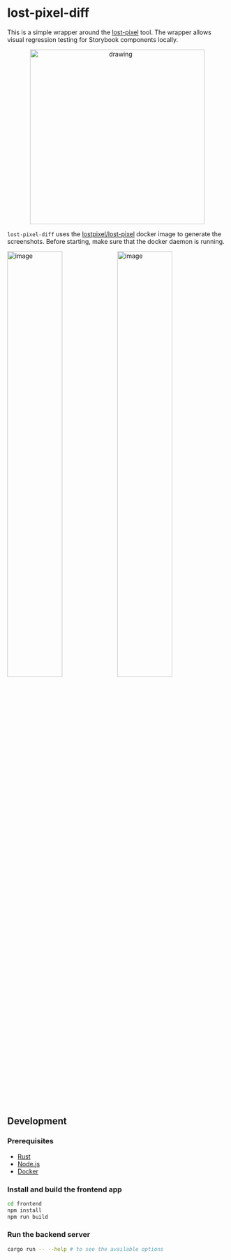 # lost-pixel-diff

This is a simple wrapper around the [lost-pixel](https://github.com/lost-pixel/lost-pixel) tool. The wrapper allows visual regression testing for Storybook components locally.

<div align="center">
    <img
        src="https://github.com/user-attachments/assets/e241278b-8fb8-4077-82eb-7d61b5f7261f"
        alt="drawing"
        height="400"
    />
</div>

```lost-pixel-diff``` uses the [lostpixel/lost-pixel](https://hub.docker.com/r/lostpixel/lost-pixel) docker image to generate the screenshots.
Before starting, make sure that the docker daemon is running.

<img width="50%" alt="image" src="https://github.com/user-attachments/assets/7f25fe13-53a6-4c7c-b691-0b0a632c09d2"><img width="50%" alt="image" src="https://github.com/user-attachments/assets/b343c295-7e4e-4392-8728-ceb5df06f239">

## Development

### Prerequisites

- [Rust](https://www.rust-lang.org/tools/install)
- [Node.js](https://nodejs.org/en/download/)
- [Docker](https://docs.docker.com/get-docker/)

### Install and build the frontend app

```bash
cd frontend
npm install
npm run build
```

### Run the backend server

```bash
cargo run -- --help # to see the available options
```
